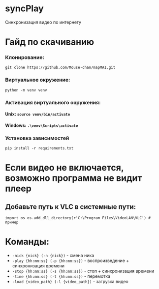 # syncPlay
Синхронизация видео по интернету


# Гайд по скачиванию

### Клонирование:
`git clone https://github.com/Mouse-chan/mapMAI.git`
### Виртуальное окружение:
`python -m venv venv`
### Активация виртуального окружения:
#### Unix: `source venv/bin/activate`
#### Windows: `.\venv\Scripts\activate`
### Установка зависимостей
`pip install -r requirements.txt`

# Если видео не включается, возможно программа не видит плеер
## Добавьте путь к VLC в системные пути:
`import os
os.add_dll_directory(r'C:\Program Files\VideoLAN\VLC') # пример`

# Команды:
* `-nick {nick} (-n {nick})` - смена ника
* `-play {hh:mm:ss} (-p {hh:mm:ss})` - воспроизведение + синхронизация времени
* `-stop {hh:mm:ss} (-s {hh:mm:ss})` - стоп + синхронизация времени
* `-time {hh:mm:ss} (-t {hh:mm:ss})` - перемотка
* `-load {video_path} (-l {video_path})` - загрузка видео
